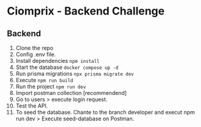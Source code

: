 # Ciomprix - Backend Challenge

## Backend

1. Clone the repo
2. Config .env file.
3. Install dependencies `npm install`
4. Start the database `docker compose up -d`
5. Run prisma migrations `npx prisma migrate dev`
6. Execute `npm run build`
7. Run the project `npm run dev`
8. Import postman collection [recommendend]
9. Go to users > execute login request.
10. Test the API.
11. To seed the database. Chante to the branch developer and execut npm run dev > Execute seed-database on Postman.
